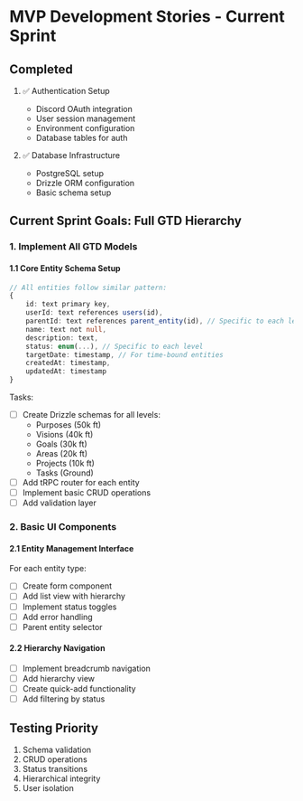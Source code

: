 # MVP Development Stories - Current Sprint

## Completed
1. ✅ Authentication Setup
   - Discord OAuth integration
   - User session management
   - Environment configuration
   - Database tables for auth

2. ✅ Database Infrastructure
   - PostgreSQL setup
   - Drizzle ORM configuration
   - Basic schema setup

## Current Sprint Goals: Full GTD Hierarchy

### 1. Implement All GTD Models

#### 1.1 Core Entity Schema Setup
```typescript
// All entities follow similar pattern:
{
    id: text primary key,
    userId: text references users(id),
    parentId: text references parent_entity(id), // Specific to each level
    name: text not null,
    description: text,
    status: enum(...), // Specific to each level
    targetDate: timestamp, // For time-bound entities
    createdAt: timestamp,
    updatedAt: timestamp
}
```

Tasks:
- [ ] Create Drizzle schemas for all levels:
  - Purposes (50k ft)
  - Visions (40k ft)
  - Goals (30k ft)
  - Areas (20k ft)
  - Projects (10k ft)
  - Tasks (Ground)
- [ ] Add tRPC router for each entity
- [ ] Implement basic CRUD operations
- [ ] Add validation layer

### 2. Basic UI Components

#### 2.1 Entity Management Interface
For each entity type:
- [ ] Create form component
- [ ] Add list view with hierarchy
- [ ] Implement status toggles
- [ ] Add error handling
- [ ] Parent entity selector

#### 2.2 Hierarchy Navigation
- [ ] Implement breadcrumb navigation
- [ ] Add hierarchy view
- [ ] Create quick-add functionality
- [ ] Add filtering by status

## Testing Priority
1. Schema validation
2. CRUD operations
3. Status transitions
4. Hierarchical integrity
5. User isolation 